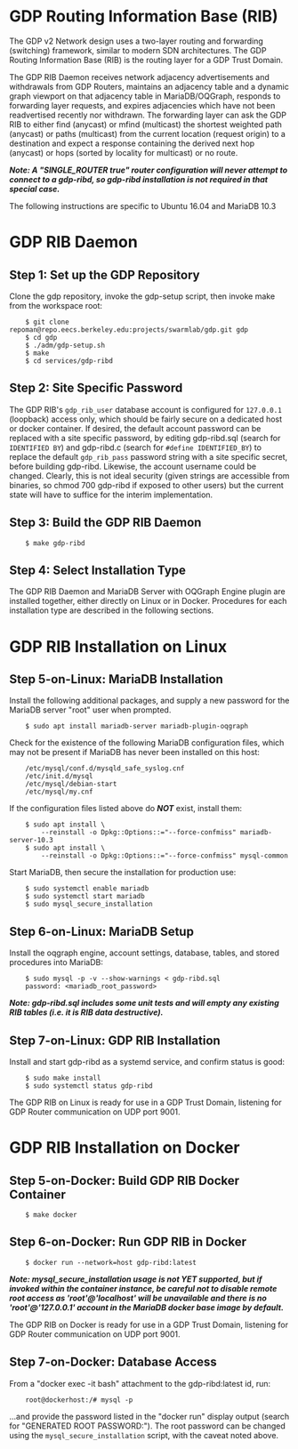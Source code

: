 # GDP Routing Information Base (RIB)

The GDP v2 Network design uses a two-layer routing and forwarding
(switching) framework, similar to modern SDN architectures. The GDP
Routing Information Base (RIB) is the routing layer for a GDP Trust
Domain.

The GDP RIB Daemon receives network adjacency advertisements and
withdrawals from GDP Routers, maintains an adjacency table and a
dynamic graph viewport on that adjacency table in MariaDB/OQGraph,
responds to forwarding layer requests, and expires adjacencies which
have not been readvertised recently nor withdrawn. The forwarding
layer can ask the GDP RIB to either find (anycast) or mfind
(multicast) the shortest weighted path (anycast) or paths (multicast)
from the current location (request origin) to a destination and expect
a response containing the derived next hop (anycast) or hops (sorted
by locality for multicast) or no route.

***Note: A "SINGLE_ROUTER true" router configuration will never
   attempt to connect to a gdp-ribd, so gdp-ribd installation is not
   required in that special case.***

The following instructions are specific to Ubuntu 16.04 and MariaDB 10.3

# GDP RIB Daemon

## Step 1: Set up the GDP Repository

Clone the gdp repository, invoke the gdp-setup script, then invoke
make from the workspace root:

```
    $ git clone repoman@repo.eecs.berkeley.edu:projects/swarmlab/gdp.git gdp
    $ cd gdp
    $ ./adm/gdp-setup.sh
    $ make
    $ cd services/gdp-ribd
```
## Step 2: Site Specific Password

The GDP RIB's `gdp_rib_user` database account is configured for
`127.0.0.1` (loopback) access only, which should be fairly secure on a
dedicated host or docker container. If desired, the default account
password can be replaced with a site specific password, by editing
gdp-ribd.sql (search for `IDENTIFIED BY`) and gdp-ribd.c (search for
`#define IDENTIFIED_BY`) to replace the default `gdp_rib_pass`
password string with a site specific secret, before building
gdp-ribd. Likewise, the account username could be changed. Clearly,
this is not ideal security (given strings are accessible from
binaries, so chmod 700 gdp-ribd if exposed to other users) but the
current state will have to suffice for the interim implementation.

## Step 3: Build the GDP RIB Daemon

```
	$ make gdp-ribd
```

## Step 4: Select Installation Type

The GDP RIB Daemon and MariaDB Server with OQGraph Engine plugin are
installed together, either directly on Linux or in Docker. Procedures
for each installation type are described in the following sections.

# GDP RIB Installation on Linux

## Step 5-on-Linux: MariaDB Installation

Install the following additional packages, and supply a new password
for the MariaDB server "root" user when prompted.

```
    $ sudo apt install mariadb-server mariadb-plugin-oqgraph
```	

Check for the existence of the following MariaDB configuration files,
which may not be present if MariaDB has never been installed on this
host:

```
	/etc/mysql/conf.d/mysqld_safe_syslog.cnf
	/etc/init.d/mysql
	/etc/mysql/debian-start
	/etc/mysql/my.cnf
```

If the configuration files listed above do ***NOT*** exist, install them:

```
	$ sudo apt install \
		--reinstall -o Dpkg::Options::="--force-confmiss" mariadb-server-10.3
	$ sudo apt install \
		--reinstall -o Dpkg::Options::="--force-confmiss" mysql-common
```

Start MariaDB, then secure the installation for production use:

```
    $ sudo systemctl enable mariadb
    $ sudo systemctl start mariadb
	$ sudo mysql_secure_installation
```	

## Step 6-on-Linux: MariaDB Setup

Install the oqgraph engine, account settings, database, tables, and
stored procedures into MariaDB:

```
    $ sudo mysql -p -v --show-warnings < gdp-ribd.sql
	password: <mariadb_root_password>
```

***Note: gdp-ribd.sql includes some unit tests and will empty any
   existing RIB tables (i.e. it is RIB data destructive).***

## Step 7-on-Linux: GDP RIB Installation

Install and start gdp-ribd as a systemd service, and confirm status is good:

```
	$ sudo make install
	$ sudo systemctl status gdp-ribd
```

The GDP RIB on Linux is ready for use in a GDP Trust Domain, listening
for GDP Router communication on UDP port 9001.

# GDP RIB Installation on Docker

## Step 5-on-Docker: Build GDP RIB Docker Container

```
	$ make docker
```
## Step 6-on-Docker: Run GDP RIB in Docker

```
	$ docker run --network=host gdp-ribd:latest
```

***Note: mysql_secure_installation usage is not YET supported, but if
   invoked within the container instance, be careful not to disable
   remote root access as 'root'@'localhost' will be unavailable and
   there is no 'root'@'127.0.0.1' account in the MariaDB docker base
   image by default.***

The GDP RIB on Docker is ready for use in a GDP Trust Domain, listening
for GDP Router communication on UDP port 9001.

## Step 7-on-Docker: Database Access

From a "docker exec -it <id> bash" attachment to the gdp-ribd:latest
id, run:

```
	root@dockerhost:/# mysql -p
```

...and provide the password listed in the "docker run" display output
(search for "GENERATED ROOT PASSWORD:"). The root password can be
changed using the `mysql_secure_installation` script, with the caveat
noted above.

